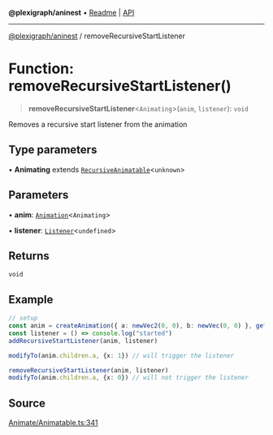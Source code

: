 **@plexigraph/aninest** • [Readme](../README.md) \| [API](../globals.md)

***

[@plexigraph/aninest](../README.md) / removeRecursiveStartListener

# Function: removeRecursiveStartListener()

> **removeRecursiveStartListener**\<`Animating`\>(`anim`, `listener`): `void`

Removes a recursive start listener from the animation

## Type parameters

• **Animating** extends [`RecursiveAnimatable`](../type-aliases/RecursiveAnimatable.md)\<`unknown`\>

## Parameters

• **anim**: [`Animation`](../type-aliases/Animation.md)\<`Animating`\>

• **listener**: [`Listener`](../type-aliases/Listener.md)\<`undefined`\>

## Returns

`void`

## Example

```ts
// setup
const anim = createAnimation({ a: newVec2(0, 0), b: newVec(0, 0) }, getLinearInterp(1))
const listener = () => console.log("started")
addRecursiveStartListener(anim, listener)

modifyTo(anim.children.a, {x: 1}) // will trigger the listener

removeRecursiveStartListener(anim, listener)
modifyTo(anim.children.a, {x: 0}) // will not trigger the listener
```

## Source

[Animate/Animatable.ts:341](https://github.com/plexigraph/aninest/blob/b607a0c/src/Animate/Animatable.ts#L341)
